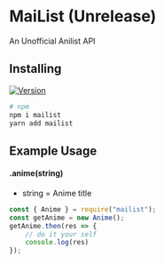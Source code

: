 # MaiList (Unrelease)
An Unofficial Anilist API

## Installing
[![Version](https://nodei.co/npm/mailist.png?compact=true)](https://nodei.co/npm/mailist)
```sh
# npm
npm i mailist
yarn add mailist
```

## Example Usage
#### .anime(string)
* string = Anime title
```js
const { Anime } = require("mailist");
const getAnime = new Anime();
getAnime.then(res => {
    // do it your self
    console.log(res)
});
```
